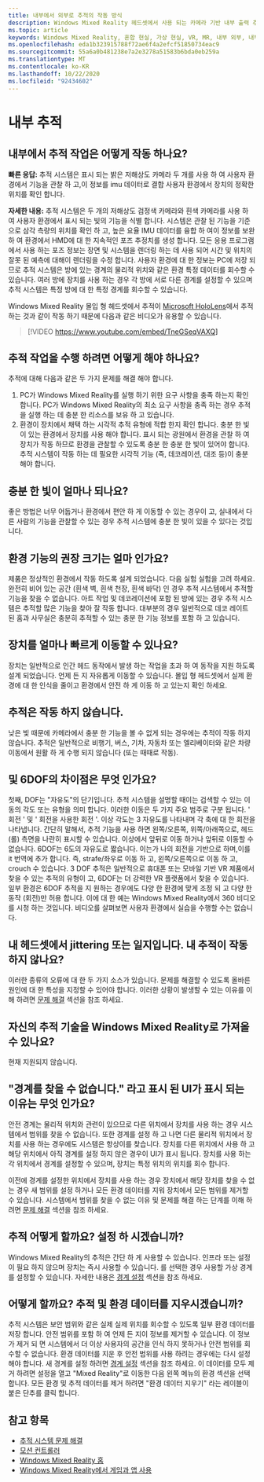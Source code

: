 ```yaml
---
title: 내부에서 외부로 추적의 작동 방식
description: Windows Mixed Reality 헤드셋에서 사용 되는 카메라 기반 내부 출력 추적 시스템에 대 한 정보입니다.
ms.topic: article
keywords: Windows Mixed Reality, 혼합 현실, 가상 현실, VR, MR, 내부 외부, 내부 외부, 추적, 카메라
ms.openlocfilehash: eda1b323915788f72ae6f4a2efcf51850734eac9
ms.sourcegitcommit: 55a6a0b481238e7a2e3278a51583b6bda0eb259a
ms.translationtype: MT
ms.contentlocale: ko-KR
ms.lasthandoff: 10/22/2020
ms.locfileid: "92434602"
---
```

# <a name="inside-out-tracking"></a>내부 추적

## <a name="how-does-inside-out-tracking-work"></a>내부에서 추적 작업은 어떻게 작동 하나요?

**빠른 응답:** 추적 시스템은 표시 되는 밝은 저해상도 카메라 두 개를 사용 하 여 사용자 환경에서 기능을 관찰 하 고,이 정보를 imu 데이터로 결합 사용자 환경에서 장치의 정확한 위치를 확인 합니다.

**자세한 내용:** 추적 시스템은 두 개의 저해상도 검정색 카메라와 흰색 카메라를 사용 하 여 사용자 환경에서 표시 되는 빛의 기능을 식별 합니다. 시스템은 관찰 된 기능을 기준으로 삼각 측량의 위치를 확인 하 고, 높은 요율 IMU 데이터를 융합 하 여이 정보를 보완 하 여 환경에서 HMD에 대 한 지속적인 포즈 추정치를 생성 합니다. 모든 응용 프로그램에서 사용 하는 포즈 정보는 장면 및 시스템을 렌더링 하는 데 사용 되어 시간 및 위치의 잘못 된 예측에 대해이 렌더링을 수정 합니다. 사용자 환경에 대 한 정보는 PC에 저장 되므로 추적 시스템은 방에 있는 경계의 물리적 위치와 같은 환경 특정 데이터를 회수할 수 있습니다. 여러 방에 장치를 사용 하는 경우 각 방에 서로 다른 경계를 설정할 수 있으며 추적 시스템은 특정 방에 대 한 특정 경계를 회수할 수 있습니다.

Windows Mixed Reality 몰입 형 헤드셋에서 추적이 [Microsoft HoloLens](https://www.microsoft.com/en-us/hololens)에서 추적 하는 것과 같이 작동 하기 때문에 다음과 같은 비디오가 유용할 수 있습니다.

>[!VIDEO https://www.youtube.com/embed/TneGSeqVAXQ]

## <a name="what-do-i-need-to-make-tracking-work-well"></a>추적 작업을 수행 하려면 어떻게 해야 하나요?

추적에 대해 다음과 같은 두 가지 문제를 해결 해야 합니다.
1. PC가 Windows Mixed Reality를 실행 하기 위한 요구 사항을 충족 하는지 확인 합니다. PC가 Windows Mixed Reality의 최소 요구 사항을 충족 하는 경우 추적을 실행 하는 데 충분 한 리소스를 보유 하 고 있습니다.
2. 환경이 장치에서 채택 하는 시각적 추적 유형에 적합 한지 확인 합니다. 충분 한 빛이 있는 환경에서 장치를 사용 해야 합니다. 표시 되는 광원에서 환경을 관찰 하 여 장치가 작동 하므로 환경을 관찰할 수 있도록 충분 한 충분 한 빛이 있어야 합니다. 추적 시스템이 작동 하는 데 필요한 시각적 기능 (즉, 데코레이션, 대조 등)이 충분 해야 합니다.

## <a name="how-much-light-is-enough-light"></a>충분 한 빛이 얼마나 되나요?

좋은 방법은 너무 어둡거나 환경에서 편안 하 게 이동할 수 있는 경우이 고, 실내에서 다른 사람의 기능을 관찰할 수 있는 경우 추적 시스템에 충분 한 빛이 있을 수 있다는 것입니다.

## <a name="what-is-the-recommended-amount-of-environmental-features"></a>환경 기능의 권장 크기는 얼마 인가요?

제품은 정상적인 환경에서 작동 하도록 설계 되었습니다. 다음 실험 실험을 고려 하세요. 완전히 비어 있는 공간 (흰색 벽, 흰색 천장, 흰색 바닥) 인 경우 추적 시스템에서 추적할 기능을 찾을 수 없습니다. 아트 작업 및 데코레이션에 포함 된 방에 있는 경우 추적 시스템은 추적할 많은 기능을 찾아 잘 작동 합니다. 대부분의 경우 일반적으로 데코 레이트 된 홈과 사무실은 충분히 추적할 수 있는 충분 한 기능 정보를 포함 하 고 있습니다.

## <a name="how-fast-can-i-move-with-the-device"></a>장치를 얼마나 빠르게 이동할 수 있나요?

장치는 일반적으로 인간 헤드 동작에서 발생 하는 작업을 초과 하 여 동작을 지원 하도록 설계 되었습니다. 언제 든 지 자유롭게 이동할 수 있습니다. 몰입 형 헤드셋에서 실제 환경에 대 한 인식을 줄이고 환경에서 안전 하 게 이동 하 고 있는지 확인 하세요.

## <a name="where-will-tracking-not-work"></a>추적은 작동 하지 않습니다.

낮은 빛 때문에 카메라에서 충분 한 기능을 볼 수 없게 되는 경우에는 추적이 작동 하지 않습니다. 추적은 일반적으로 비행기, 버스, 기차, 자동차 또는 엘리베이터와 같은 차량 이동에서 원활 하 게 수행 되지 않습니다 (또는 때때로 작동).

## <a name="what-is-the-difference-between-3dof-and-6dof"></a>및 6DOF의 차이점은 무엇 인가요?

첫째, DOF는 "자유도"의 단기입니다. 추적 시스템을 설명할 때이는 검색할 수 있는 이동의 각도 또는 유형을 의미 합니다. 이러한 이동은 두 가지 주요 범주로 구분 됩니다. ' 회전 ' 및 ' 회전을 사용한 회전 '. 이상 각도는 3 자유도를 나타내며 각 축에 대 한 회전을 나타냅니다. 간단히 말해서, 추적 기능을 사용 하면 왼쪽/오른쪽, 위쪽/아래쪽으로, 헤드 (롤) 측면을 나란히 표시할 수 있습니다. 이상에서 앞뒤로 이동 하거나 앞뒤로 이동할 수 없습니다. 6DOF는 6도의 자유도로 짧습니다. 이는가 나의 회전을 기반으로 하며,이를 it 번역에 추가 합니다. 즉, strafe/좌우로 이동 하 고, 왼쪽/오른쪽으로 이동 하 고, crouch 수 있습니다. 3 DOF 추적은 일반적으로 휴대폰 또는 모바일 기반 VR 제품에서 찾을 수 있는 추적의 유형이 고, 6DOF는 더 강력한 VR 플랫폼에서 찾을 수 있습니다. 일부 환경은 6DOF 추적을 지 원하는 경우에도 다양 한 환경에 맞게 조정 되 고 다양 한 동작 (회전)만 허용 합니다. 이에 대 한 예는 Windows Mixed Reality에서 360 비디오를 시청 하는 것입니다. 비디오를 살펴보면 사용자 환경에서 실습을 수행할 수는 없습니다.

## <a name="things-are-jittering-or-stuttering-in-my-headset-is-my-tracking-not-working"></a>내 헤드셋에서 jittering 또는 일지입니다. 내 추적이 작동 하지 않나요?

이러한 종류의 오류에 대 한 두 가지 소스가 있습니다. 문제를 해결할 수 있도록 올바른 원인에 대 한 특성을 지정할 수 있어야 합니다. 이러한 상황이 발생할 수 있는 이유를 이해 하려면 [문제 해결](tracking.md) 섹션을 참조 하세요.

## <a name="can-i-bring-my-own-tracking-technology-to-windows-mixed-reality"></a>자신의 추적 기술을 Windows Mixed Reality로 가져올 수 있나요?

현재 지원되지 않습니다.

## <a name="why-do-i-see-ui-that-says-cant-find-your-boundary"></a>"경계를 찾을 수 없습니다." 라고 표시 된 UI가 표시 되는 이유는 무엇 인가요?

안전 경계는 물리적 위치와 관련이 있으므로 다른 위치에서 장치를 사용 하는 경우 시스템에서 범위를 찾을 수 없습니다. 또한 경계를 설정 하 고 나면 다른 물리적 위치에서 장치를 사용 하는 경우에도 시스템은 항상이를 찾습니다. 장치를 다른 위치에서 사용 하 고 해당 위치에서 아직 경계를 설정 하지 않은 경우이 UI가 표시 됩니다. 장치를 사용 하는 각 위치에서 경계를 설정할 수 있으며, 장치는 특정 위치의 위치를 회수 합니다.

이전에 경계를 설정한 위치에서 장치를 사용 하는 경우 장치에서 해당 장치를 찾을 수 없는 경우 새 범위를 설정 하거나 모든 환경 데이터를 지워 장치에서 모든 범위를 제거할 수 있습니다. 시스템에서 범위를 찾을 수 없는 이유 및 문제를 해결 하는 단계를 이해 하려면 [문제 해결](tracking.md) 섹션을 참조 하세요.

## <a name="how-do-i-set-up-tracking"></a>추적 어떻게 할까요? 설정 하 시겠습니까?

Windows Mixed Reality의 추적은 간단 하 게 사용할 수 있습니다. 인프라 또는 설정이 필요 하지 않으며 장치는 즉시 사용할 수 있습니다. 를 선택한 경우 사용할 가상 경계를 설정할 수 있습니다. 자세한 내용은 [경계 설정](set-up-windows-mixed-reality.md#set-up-your-room-boundary) 섹션을 참조 하세요.

## <a name="how-do-i-clear-tracking-and-environment-data"></a>어떻게 할까요? 추적 및 환경 데이터를 지우시겠습니까?

추적 시스템은 보안 범위와 같은 실제 실제 위치를 회수할 수 있도록 일부 환경 데이터를 저장 합니다. 안전 범위를 포함 하 여 언제 든 지이 정보를 제거할 수 있습니다. 이 정보가 제거 되 면 시스템에서 더 이상 사용자의 공간을 인식 하지 못하거나 안전 범위를 회수할 수 없습니다. 환경 데이터를 지운 후 안전 범위를 사용 하려는 경우에는 다시 설정 해야 합니다. 새 경계를 설정 하려면 [경계 설정](set-up-windows-mixed-reality.md#set-up-your-room-boundary) 섹션을 참조 하세요. 이 데이터를 모두 제거 하려면 설정을 열고 "Mixed Reality"로 이동한 다음 왼쪽 메뉴의 환경 섹션을 선택 합니다. 모든 환경 및 추적 데이터를 제거 하려면 "환경 데이터 지우기" 라는 레이블이 붙은 단추를 클릭 합니다.

## <a name="see-also"></a>참고 항목
* [추적 시스템 문제 해결](tracking.md)
* [모션 컨트롤러](controller-in-wmr.md)
* [Windows Mixed Reality 홈](your-mixed-reality-home.md)
* [Windows Mixed Reality에서 게임과 앱 사용](using-games-and-apps-in-windows-mixed-reality.md)
